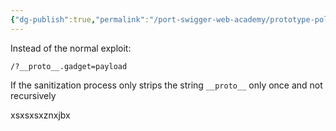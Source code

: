 ```yaml
---
{"dg-publish":true,"permalink":"/port-swigger-web-academy/prototype-pollution/client-side-prototype-pollution/bypassing-weak-key-sanitization/"}
---
```


Instead of the normal exploit:

```
/?__proto__.gadget=payload
```

If the sanitization process only strips the string `__proto__` only once and not recursively

xsxsxsxznxjbx